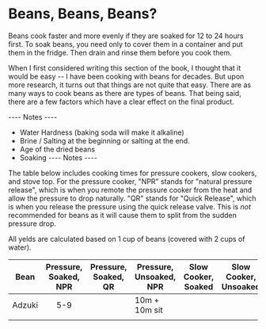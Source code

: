 # Beans, Beans, Beans?

Beans cook faster and more evenly if they are soaked for 12 to 24 hours first.  To soak beans, you need only to cover them in a container and put them in the fridge.  Then drain and rinse them before you cook them.

When I first considered writing this section of the book, I thought that it would be easy -- I have been cooking with beans for decades.  But upon more research, it turns out that things are not quite that easy.  There are as many ways to cook beans as there are types of beans.  That being said, there are a few factors which have a clear effect on the final product.

---- Notes ----
* Water Hardness (baking soda will make it alkaline)
* Brine / Salting at the beginning or salting at the end.
* Age of the dried beans
* Soaking
---- Notes ----

The table below includes cooking times for pressure cookers, slow cookers, and stove top.  For the pressure cooker, "NPR" stands for "natural pressure release", which is when you remote the pressure cooker from the heat and allow the pressure to drop naturally.  "QR" stands for "Quick Release", which is when you release the pressure using the quick release valve.  This is *not* recommended for beans as it will cause them to split from the sudden pressure drop.

All yelds are calculated based on 1 cup of beans (covered with 2 cups of water).

| Bean | Pressure, Soaked, NPR | Pressure, Soaked, QR | Pressure, Unsoaked, NPR | Slow Cooker, Soaked | Slow Cooker, Unsoaked | Stove Top, Soaked | Stove Top, Unsoaked | Yield |
|------|:---------------------:|----------------------|-------------------------|---------------------|-----------------------|-------------------|---------------------|:-----:|
|Adzuki| 5-9                   |                      | 10m + 10m sit           |                     |                       |                   |                     | 2     |
|      |                       |                      |                         |                     |                       |                   |                     |       |
